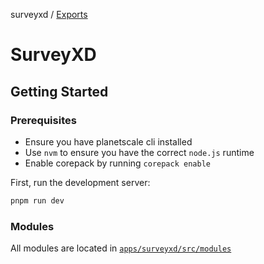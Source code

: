 surveyxd / [Exports](modules.md)

# SurveyXD

## Getting Started

### Prerequisites
- Ensure you have planetscale cli installed
- Use `nvm` to ensure you have the correct `node.js` runtime
- Enable corepack by running `corepack enable`

First, run the development server:

```bash
pnpm run dev
```

### Modules
All modules are located in [`apps/surveyxd/src/modules`](modules.md)
